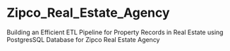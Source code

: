 # Zipco_Real_Estate_Agency
Building an Efficient ETL Pipeline for Property Records in Real Estate using PostgresSQL Database for Zipco Real Estate Agency
